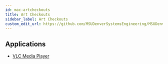 ```yaml
---
id: mac-artcheckouts
title: Art Checkouts
sidebar_label: Art Checkouts
custom_edit_url: https://github.com/MSUDenverSystemsEngineering/MSUDenverSystemsEngineering.github.io/edit/source/docs/image-mac-artcheckouts.md
---
```


## Applications
* [VLC Media Player](package-mac-vlc.md)
